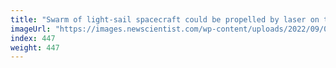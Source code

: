 ```yaml
---
title: "Swarm of light-sail spacecraft could be propelled by laser on the moon"
imageUrl: "https://images.newscientist.com/wp-content/uploads/2022/09/06174711/SEI_123297727.jpg?width=600"
index: 447
weight: 447
---
```

